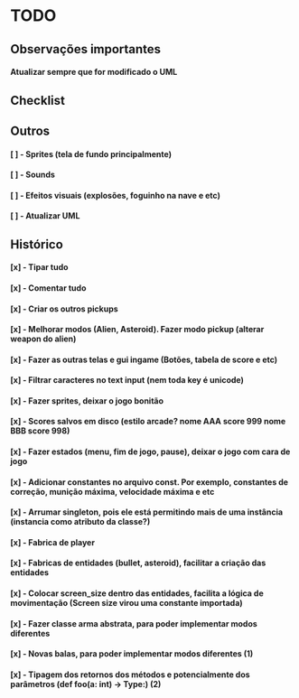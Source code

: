 # TODO

## Observações importantes

#### Atualizar sempre que for modificado o UML

## Checklist

## Outros

#### [ ] - Sprites (tela de fundo principalmente)
#### [ ] - Sounds
#### [ ] - Efeitos visuais (explosões, foguinho na nave e etc)
#### [ ] - Atualizar UML


## Histórico

#### [x] - Tipar tudo
#### [x] - Comentar tudo
#### [x] - Criar os outros pickups
#### [x] - Melhorar modos (Alien, Asteroid). Fazer modo pickup (alterar weapon do alien)
#### [x] - Fazer as outras telas e gui ingame (Botões, tabela de score e etc)
#### [x] - Filtrar caracteres no text input (nem toda key é unicode)
#### [x] - Fazer sprites, deixar o jogo bonitão
#### [x] - Scores salvos em disco (estilo arcade? nome AAA score 999 nome BBB score 998)
#### [x] - Fazer estados (menu, fim de jogo, pause), deixar o jogo com cara de jogo
#### [x] - Adicionar constantes no arquivo const. Por exemplo, constantes de correção, munição máxima, velocidade máxima e etc
#### [x] - Arrumar singleton, pois ele está permitindo mais de uma instância (instancia como atributo da classe?)
#### [x] - Fabrica de player
#### [x] - Fabricas de entidades (bullet, asteroid), facilitar a criação das entidades
#### [x] - Colocar screen_size dentro das entidades, facilita a lógica de movimentação (Screen size virou uma constante importada)
#### [x] - Fazer classe arma abstrata, para poder implementar modos diferentes
#### [x] - Novas balas, para poder implementar modos diferentes (1)
#### [x] - Tipagem dos retornos dos métodos e potencialmente dos parâmetros (def foo(a: int) -> Type:) (2)
